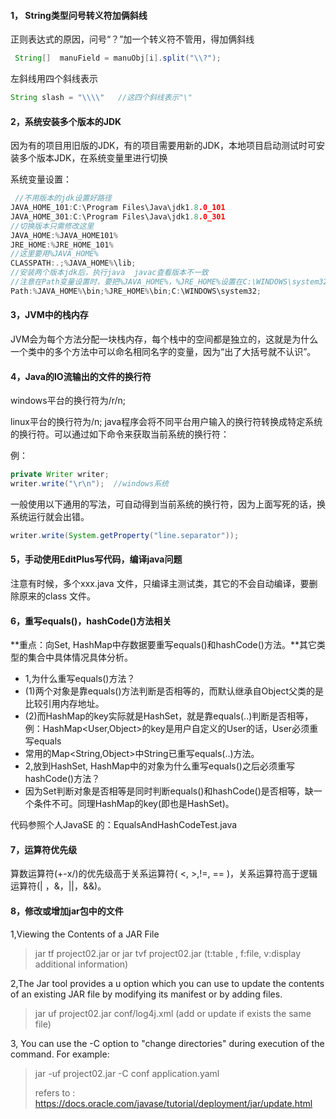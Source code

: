 #### 1， String类型问号转义符加俩斜线

正则表达式的原因，问号“？”加一个转义符不管用，得加俩斜线

```java
 String[]  manuField = manuObj[i].split("\\?");
```

左斜线用四个斜线表示

```java
String slash = "\\\\"   //这四个斜线表示"\"
```

#### 2，系统安装多个版本的JDK

因为有的项目用旧版的JDK，有的项目需要用新的JDK，本地项目启动测试时可安装多个版本JDK，在系统变量里进行切换

系统变量设置：

```C
 //不用版本的jdk设置好路径
JAVA_HOME_101:C:\Program Files\Java\jdk1.8.0_101 
JAVA_HOME_301:C:\Program Files\Java\jdk1.8.0_301    
//切换版本只需修改这里
JAVA_HOME:%JAVA_HOME101%    
JRE_HOME:%JRE_HOME_101%
//这里要用%JAVA_HOME%    
CLASSPATH:.;%JAVA_HOME%\lib;
//安装两个版本jdk后，执行java  javac查看版本不一致
//注意在Path变量设置时，要把%JAVA_HOME%，%JRE_HOME%设置在C:\WINDOWS\system32之前，因为Dos窗口找javac 或 java命令时从当前目录开始找，然后再从Path变量的参数中从上向下开始找，而jre安装时会把java.exe默认安装到C:\WINDOWS\system32一份，这就导致虽然在JRE_HOME中设置好了，但是还是会执行system32下的命令
Path:%JAVA_HOME%\bin;%JRE_HOME%\bin;C:\WINDOWS\system32; 

```

#### 3，JVM中的栈内存

JVM会为每个方法分配一块栈内存，每个栈中的空间都是独立的，这就是为什么一个类中的多个方法中可以命名相同名字的变量，因为“出了大括号就不认识”。

#### 4，Java的IO流输出的文件的换行符

windows平台的换行符为/r/n;

linux平台的换行符为/n;
java程序会将不同平台用户输入的换行符转换成特定系统的换行符。可以通过如下命令来获取当前系统的换行符：

例：

```java
private Writer writer;
writer.write("\r\n");  //windows系统
```

一般使用以下通用的写法，可自动得到当前系统的换行符，因为上面写死的话，换系统运行就会出错。

```java
writer.write(System.getProperty("line.separator"));
```

#### 5，手动使用EditPlus写代码，编译java问题

注意有时候，多个xxx.java 文件，只编译主测试类，其它的不会自动编译，要删除原来的class 文件。

#### 6，重写equals()，hashCode()方法相关

**重点：向Set, HashMap中存数据要重写equals()和hashCode()方法。**其它类型的集合中具体情况具体分析。

* 1,为什么重写equals()方法？
* (1)两个对象是靠equals()方法判断是否相等的，而默认继承自Object父类的是比较引用内存地址。
* (2)而HashMap的key实际就是HashSet，就是靠equals(..)判断是否相等，例：HashMap<User,Object>的key是用户自定义的User的话，User必须重写equals
* 常用的Map<String,Object>中String已重写equals(..)方法。
* 2,放到HashSet, HashMap中的对象为什么重写equals()之后必须重写 hashCode()方法？
* 因为Set判断对象是否相等是同时判断equals()和hashCode()是否相等，缺一个条件不可。同理HashMap的key(即也是HashSet)。

代码参照个人JavaSE 的：EqualsAndHashCodeTest.java

#### 7，运算符优先级

算数运算符(+-x/)的优先级高于关系运算符( <, >,!=, == )，关系运算符高于逻辑运算符(| ，&，||，&&)。

#### 8，修改或增加jar包中的文件

1,Viewing the Contents of a JAR File

> jar tf project02.jar   or jar tvf project02.jar (t:table , f:file, v:display additional information)

2,The Jar tool provides a u option which you can use to update the contents of an existing JAR file by modifying its manifest or by adding files.

> jar uf project02.jar conf/log4j.xml    (add or update if exists the same file)

3, You can use the -C option to "change directories" during execution of the command. For example:

> jar -uf project02.jar -C conf application.yaml
>
> refers to : https://docs.oracle.com/javase/tutorial/deployment/jar/update.html